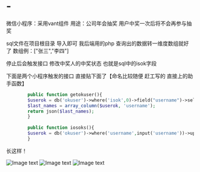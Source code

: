 # -
微信小程序：采用vant组件
用途：公司年会抽奖 用户中奖一次后将不会再参与抽奖

sql文件在项目根目录 导入即可
我后端用的php 查询出的数据转一维度数组就好了
数组例：["张三","李四"]

停止后会触发接口 修改中奖人的中奖状态 也就是sql中的isok字段

下面是两个小程序触发的接口 直接贴下面了【命名比较随便 赶工写的 直接上的助手函数】


```php
        public function getokuser(){
        $userok = db('okuser')->where('isok',0)->field("username")->select();
        $last_names = array_column($userok, 'username');
        return json($last_names);
        }
        
        public function iosoks(){
        $userok = db('okuser')->where('username',input('username'))->update(['isok'=>1]);
        }
```
长这样！

![Image text](https://daixs.php1314.cn/1.png)
![Image text](https://daixs.php1314.cn/2.png)
![Image text](https://daixs.php1314.cn/3.png)
